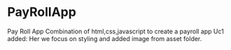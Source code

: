 # PayRollApp
Pay Roll App
Combination of html,css,javascript to create a payroll app
Uc1 added: Her we focus on styling and added image from asset folder.
